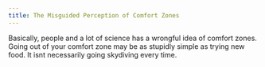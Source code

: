 ```yaml
---
title: The Misguided Perception of Comfort Zones
---
```


Basically, people and a lot of science has a wrongful idea of comfort zones. Going out of your comfort zone may be as stupidly simple as trying new food. It isnt necessarily going skydiving every time. 